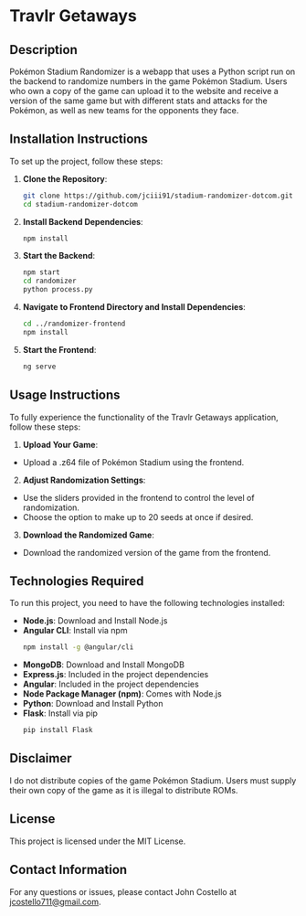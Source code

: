 # Travlr Getaways

## Description
Pokémon Stadium Randomizer is a webapp that uses a Python script run on the backend to randomize numbers in the game Pokémon Stadium. Users who own a copy of the game can upload it to the website and receive a version of the same game but with different stats and attacks for the Pokémon, as well as new teams for the opponents they face.

## Installation Instructions
To set up the project, follow these steps:

1. **Clone the Repository**: 
   ```sh
   git clone https://github.com/jciii91/stadium-randomizer-dotcom.git
   cd stadium-randomizer-dotcom

2. **Install Backend Dependencies**:
   ```sh
   npm install

3. **Start the Backend**:
   ```sh
   npm start
   cd randomizer
   python process.py

4. **Navigate to Frontend Directory and Install Dependencies**:
   ```sh
   cd ../randomizer-frontend
   npm install

5. **Start the Frontend**:
   ```sh
   ng serve

## Usage Instructions
To fully experience the functionality of the Travlr Getaways application, follow these steps:

1. **Upload Your Game**: 

- Upload a .z64 file of Pokémon Stadium using the frontend.

2. **Adjust Randomization Settings**:
- Use the sliders provided in the frontend to control the level of randomization.
- Choose the option to make up to 20 seeds at once if desired.

3. **Download the Randomized Game**:

- Download the randomized version of the game from the frontend.

## Technologies Required
To run this project, you need to have the following technologies installed:
- **Node.js**: Download and Install Node.js
- **Angular CLI**: Install via npm
  ```sh
  npm install -g @angular/cli
- **MongoDB**: Download and Install MongoDB
- **Express.js**: Included in the project dependencies
- **Angular**: Included in the project dependencies
- **Node Package Manager (npm)**: Comes with Node.js
- **Python**: Download and Install Python
- **Flask**: Install via pip
  ```sh
  pip install Flask

## Disclaimer
I do not distribute copies of the game Pokémon Stadium. Users must supply their own copy of the game as it is illegal to distribute ROMs.

## License
This project is licensed under the MIT License.

## Contact Information
For any questions or issues, please contact John Costello at jcostello711@gmail.com.
